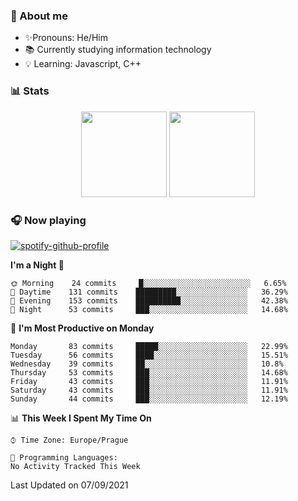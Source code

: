 ### 👋 About me

- ✨Pronouns: He/Him
- 📚 Currently studying information technology
- 💡 Learning: Javascript, C++

### 📊 Stats
<p align="center">
  <img height="137px" src="https://github-readme-stats-ashy-seven.vercel.app/api?username=Nanoslav&count_private=true&theme=dark&show_icons=true" />
  <img height="137px" src="https://github-readme-stats-ashy-seven.vercel.app/api/top-langs?username=Nanoslav&count_private=true&layout=compact&theme=dark" />
</p>

### 🎧 Now playing
[![spotify-github-profile](https://spotify-github-profile.vercel.app/api/view?uid=g509347fts6blldcmm8uxhzib&cover_image=true&theme=novatorem)](https://spotify-github-profile.vercel.app/api/view?uid=g509347fts6blldcmm8uxhzib&redirect=true)

<!--START_SECTION:waka-->
**I'm a Night 🦉** 

```text
🌞 Morning    24 commits     █░░░░░░░░░░░░░░░░░░░░░░░░   6.65% 
🌆 Daytime    131 commits    █████████░░░░░░░░░░░░░░░░   36.29% 
🌃 Evening    153 commits    ██████████░░░░░░░░░░░░░░░   42.38% 
🌙 Night      53 commits     ███░░░░░░░░░░░░░░░░░░░░░░   14.68%

```
📅 **I'm Most Productive on Monday** 

```text
Monday       83 commits     █████░░░░░░░░░░░░░░░░░░░░   22.99% 
Tuesday      56 commits     ████░░░░░░░░░░░░░░░░░░░░░   15.51% 
Wednesday    39 commits     ██░░░░░░░░░░░░░░░░░░░░░░░   10.8% 
Thursday     53 commits     ███░░░░░░░░░░░░░░░░░░░░░░   14.68% 
Friday       43 commits     ███░░░░░░░░░░░░░░░░░░░░░░   11.91% 
Saturday     43 commits     ███░░░░░░░░░░░░░░░░░░░░░░   11.91% 
Sunday       44 commits     ███░░░░░░░░░░░░░░░░░░░░░░   12.19%

```


📊 **This Week I Spent My Time On** 

```text
⌚︎ Time Zone: Europe/Prague

💬 Programming Languages: 
No Activity Tracked This Week

```


 Last Updated on 07/09/2021
<!--END_SECTION:waka-->

<!--
**Nanoslav/Nanoslav** is a ✨ _special_ ✨ repository because its `README.md` (this file) appears on your GitHub profile.

Here are some ideas to get you started:

- 🔭 I’m currently working on ...
- 🌱 I’m currently learning ...
- 👯 I’m looking to collaborate on ...
- 🤔 I’m looking for help with ...
- 💬 Ask me about ...
- 📫 How to reach me: ...
- 😄 Pronouns: ...
- ⚡ Fun fact: ...
-->
